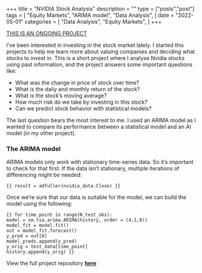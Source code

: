 +++
title = "NVIDIA Stock Analysis"
description = ""
type = ["posts","post"]
tags = [
    "Equity Markets",
    "ARIMA model",
    "Data Analysis",
]
date = "2022-05-01"
categories = [
    "Data Analysis",
    "Equity Markets",
]
+++

[THIS IS AN ONGOING PROJECT](https://github.com/rachelsohzc/Nvidia-stock-analysis)

I’ve been interested in investing in the stock market lately. I started this projects to help me learn more about valuing companies and deciding what stocks to invest in. This is a short project where I analyse Nvidia stocks using past information, and the project answers some important questions like:

* What was the change in price of stock over time?
* What is the daily and monthly return of the stock?
* What is the stock’s moving average?
* How much risk do we take by investing in this stock?
* Can we predict stock behavior with statistical models?

The last question bears the most interest to me. I used an ARIMA model as I wanted to compare its performance between a statistical model and an AI model (in my other project).

### The ARIMA model

ARIMA models only work with stationary time-series data. So it’s important to check for that first. If the data isn’t stationary, multiple iterations of differencing might be needed:

```
{{ result = adfuller(nvidia_data.Close) }}
```

Once we’re sure that our data is suitable for the model, we can build the model using the following:

```
{{ for time_point in range(N_test_obs):
model = sm.tsa.arima.ARIMA(history, order = (4,1,0))
model_fit = model.fit()
out = model_fit.forecast()
y_pred = out[0]
model_preds.append(y_pred)
y_orig = test_data[time_point]
history.append(y_orig) }}
```

View the full project repository **[here](https://github.com/rachelsohzc/Nvidia-stock-analysis)**